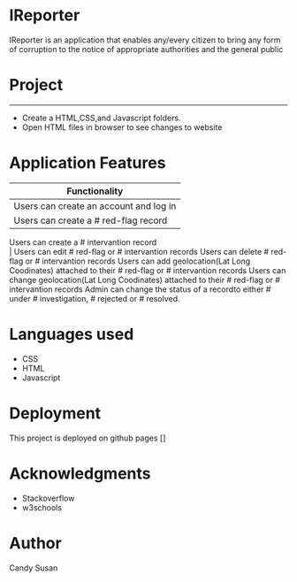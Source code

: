 # IReporter

 IReporter is an application that enables any/every citizen to bring any form of corruption to the notice of appropriate authorities and the general public

# Project
********************************************************

- Create a HTML,CSS,and Javascript folders.
- Open HTML files in browser to see changes to website


# Application Features

	                      
| Functionality                                         
| -------------                          
| Users can create an account and log in                     
| Users can create a # red-flag record    
  Users can create a # intervantion record                   
| Users can edit # red-flag or # intervantion records
  Users can delete # red-flag or # intervantion records
  Users can add geolocation(Lat Long Coodinates) attached to their # red-flag or # intervantion records
  Users can change geolocation(Lat Long Coodinates) attached to their # red-flag or # intervantion records
  Admin can change the status of a recordto either # under # investigation, # rejected or # resolved.
                

# Languages used

- CSS
- HTML
- Javascript


# Deployment

This project is deployed on github pages []

# Acknowledgments

- Stackoverflow 
- w3schools 


# Author

Candy Susan
